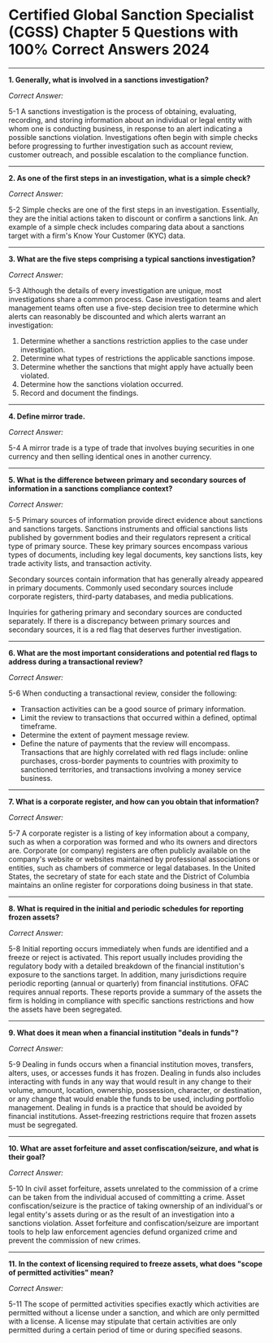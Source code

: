 # Certified Global Sanction Specialist (CGSS) Chapter 5 Questions with 100% Correct Answers 2024

***
**1. Generally, what is involved in a sanctions investigation?**

_Correct Answer:_

5-1 A sanctions investigation is the process of obtaining, evaluating, recording, and storing information about an individual or legal entity with whom one is conducting business, in response to an alert indicating a possible sanctions violation. Investigations often begin with simple checks before progressing to further investigation such as account review, customer outreach, and possible escalation to the compliance function.

***
**2. As one of the first steps in an investigation, what is a simple check?**

_Correct Answer:_

5-2 Simple checks are one of the first steps in an investigation. Essentially, they are the initial actions taken to discount or confirm a sanctions link. An example of a simple check includes comparing data about a sanctions target with a firm's Know Your Customer (KYC) data.

***
**3. What are the five steps comprising a typical sanctions investigation?**

_Correct Answer:_

5-3 Although the details of every investigation are unique, most investigations share a common process. Case investigation teams and alert management teams often use a five-step decision tree to determine which alerts can reasonably be discounted and which alerts warrant an investigation:

1. Determine whether a sanctions restriction applies to the case under investigation.
2. Determine what types of restrictions the applicable sanctions impose.
3. Determine whether the sanctions that might apply have actually been violated.
4. Determine how the sanctions violation occurred.
5. Record and document the findings.

***
**4. Define mirror trade.**

_Correct Answer:_

5-4 A mirror trade is a type of trade that involves buying securities in one currency and then selling identical ones in another currency.

***
**5. What is the difference between primary and secondary sources of information in a sanctions compliance context?**

_Correct Answer:_

5-5 Primary sources of information provide direct evidence about sanctions and sanctions targets.
Sanctions instruments and official sanctions lists published by government bodies and their regulators represent a critical type of primary source. These key primary sources encompass various types of documents, including key legal documents, key sanctions lists, key trade activity lists, and transaction activity.

Secondary sources contain information that has generally already appeared in primary documents. Commonly used secondary sources include corporate registers, third-party databases, and media publications.

Inquiries for gathering primary and secondary sources are conducted separately. If there is a discrepancy between primary sources and secondary sources, it is a red flag that deserves further investigation.

***
**6. What are the most important considerations and potential red flags to address during a transactional review?**

_Correct Answer:_

5-6 When conducting a transactional review, consider the following:

- Transaction activities can be a good source of primary information.
- Limit the review to transactions that occurred within a defined, optimal timeframe.
- Determine the extent of payment message review. 
- Define the nature of payments that the review will encompass. Transactions that are highly correlated with red flags include: online purchases, cross-border payments to countries with proximity to sanctioned territories, and transactions involving a money service business.

***
**7. What is a corporate register, and how can you obtain that information?**

_Correct Answer:_

5-7 A corporate register is a listing of key information about a company, such as when a corporation was formed and who its owners and directors are. Corporate (or company) registers are often publicly available on the company's website or websites maintained by professional associations or entities, such as chambers of commerce or legal databases. In the United States, the secretary of state for each state and the District of Columbia maintains an online register for corporations doing business in that state.

***
**8. What is required in the initial and periodic schedules for reporting frozen assets?**

_Correct Answer:_

5-8 Initial reporting occurs immediately when funds are identified and a freeze or reject is activated. This report usually includes providing the regulatory body with a detailed breakdown of the financial institution's exposure to the sanctions target. In addition, many jurisdictions require periodic reporting (annual or quarterly) from financial institutions. OFAC requires annual reports. These reports provide a summary of the assets the firm is holding in compliance with specific sanctions restrictions and how the assets have been segregated.

***
**9. What does it mean when a financial institution "deals in funds"?**

_Correct Answer:_

5-9 Dealing in funds occurs when a financial institution moves, transfers, alters, uses, or accesses funds it has frozen. Dealing in funds also includes interacting with funds in any way that would result in any change to their volume, amount, location, ownership, possession, character, or destination, or any change that would enable the funds to be used, including portfolio management. Dealing in funds is a practice that should be avoided by financial institutions.
Asset-freezing restrictions require that frozen assets must be segregated.

***
**10. What are asset forfeiture and asset confiscation/seizure, and what is their goal?**

_Correct Answer:_

5-10 In civil asset forfeiture, assets unrelated to the commission of a crime can be taken from the individual accused of committing a crime.
Asset confiscation/seizure is the practice of taking ownership of an individual's or legal entity's assets during or as the result of an investigation into a sanctions violation. Asset forfeiture and confiscation/seizure are important tools to help law enforcement agencies defund organized crime and prevent the commission of new crimes.

***
**11. In the context of licensing required to freeze assets, what does "scope of permitted activities" mean?**

_Correct Answer:_

5-11 The scope of permitted activities specifies exactly which activities are permitted without a license under a sanction, and which are only permitted with a license. A license may stipulate that certain activities are only permitted during a certain period of time or during specified seasons.
